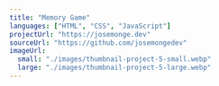 ```yaml
---
title: "Memory Game"
languages: ["HTML", "CSS", "JavaScript"]
projectUrl: "https://josemonge.dev"
sourceUrl: "https://github.com/josemongedev"
imageUrl:
  small: "./images/thumbnail-project-5-small.webp"
  large: "./images/thumbnail-project-5-large.webp"
---
```

